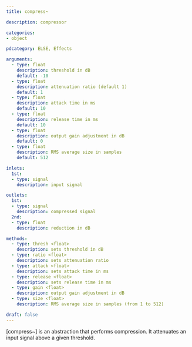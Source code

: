 ```yaml
---
title: compress~

description: compressor

categories:
- object

pdcategory: ELSE, Effects

arguments:
  - type: float
    description: threshold in dB
    default: -10
  - type: float
    description: attenuation ratio (default 1)
    default: 1
  - type: float
    description: attack time in ms
    default: 10
  - type: float
    description: release time in ms
    default: 10
  - type: float
    description: output gain adjustment in dB
    default: 0
  - type: float
    description: RMS average size in samples
    default: 512

inlets:
  1st:
  - type: signal
    description: input signal

outlets:
  1st:
  - type: signal
    description: compressed signal
  2nd:
  - type: float
    description: reduction in dB

methods:
  - type: thresh <float>
    description: sets threshold in dB
  - type: ratio <float>
    description: sets attenuation ratio
  - type: attack <float>
    description: sets attack time in ms
  - type: release <float>
    description: sets release time in ms
  - type: gain <float>
    description: output gain adjustment in dB
  - type: size <float>
    description: RMS average size in samples (from 1 to 512)

draft: false
---
```


[compress~] is an abstraction that performs compression. It attenuates an input signal above a given threshold.
